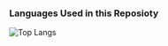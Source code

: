 ### Languages Used in this Reposioty

![Top Langs](https://github-readme-stats.vercel.app/api/top-langs/?username=kruzee07&repo=kruzee07.github.io&layout=compact&theme=radical)
